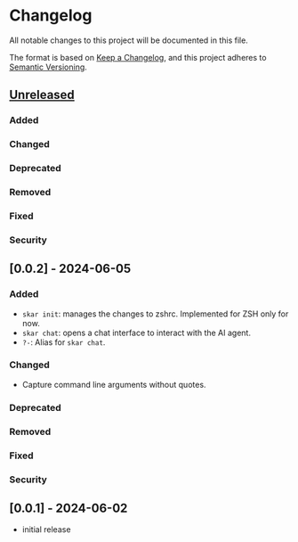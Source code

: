 # Changelog

All notable changes to this project will be documented in this file.

The format is based on [Keep a Changelog], and this project adheres to [Semantic Versioning].

## [Unreleased]

### Added

### Changed

### Deprecated

### Removed

### Fixed

### Security

## \[0.0.2\] - 2024-06-05

### Added

- `skar init`: manages the changes to zshrc. Implemented for ZSH only for now.
- `skar chat`: opens a chat interface to interact with the AI agent.
- `?-`: Alias for `skar chat`.

### Changed

- Capture command line arguments without quotes.

### Deprecated

### Removed

### Fixed

### Security

## \[0.0.1\] - 2024-06-02

- initial release

<!-- Links -->

<!-- Versions -->

[keep a changelog]: https://keepachangelog.com/en/1.0.0/
[semantic versioning]: https://semver.org/spec/v2.0.0.html
[unreleased]: https://github.com/acovaci/skar/compare/v0.2.0...HEAD
